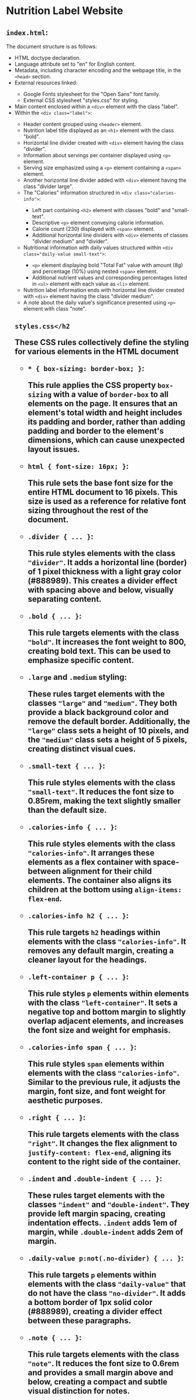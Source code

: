  <h1>Nutrition Label Website</h1>
  
  <h2><code>index.html</code>:</h2>
  <p>The document structure is as follows:</p>
  <ul>
    <li>HTML doctype declaration.</li>
    <li>Language attribute set to "en" for English content.</li>
    <li>Metadata, including character encoding and the webpage title, in the <code>&lt;head&gt;</code> section.</li>
    <li>External resources linked:</li>
    <ul>
      <li>Google Fonts stylesheet for the "Open Sans" font family.</li>
      <li>External CSS stylesheet "styles.css" for styling.</li>
    </ul>
    <li>Main content enclosed within a <code>&lt;div&gt;</code> element with the class "label".</li>
    <li>Within the <code>&lt;div class="label"&gt;</code>:</li>
    <ul>
      <li>Header content grouped using <code>&lt;header&gt;</code> element.</li>
      <li>Nutrition label title displayed as an <code>&lt;h1&gt;</code> element with the class "bold".</li>
      <li>Horizontal line divider created with <code>&lt;div&gt;</code> element having the class "divider".</li>
      <li>Information about servings per container displayed using <code>&lt;p&gt;</code> element.</li>
      <li>Serving size emphasized using a <code>&lt;p&gt;</code> element containing a <code>&lt;span&gt;</code> element.</li>
      <li>Another horizontal line divider added with <code>&lt;div&gt;</code> element having the class "divider large".</li>
      <li>The "Calories" information structured in <code>&lt;div class="calories-info"&gt;</code>:</li>
      <ul>
        <li>Left part containing <code>&lt;h2&gt;</code> element with classes "bold" and "small-text".</li>
        <li>Descriptive <code>&lt;p&gt;</code> element conveying calorie information.</li>
        <li>Calorie count (230) displayed with <code>&lt;span&gt;</code> element.</li>
        <li>Additional horizontal line dividers with <code>&lt;div&gt;</code> elements of classes "divider medium" and "divider".</li>
      </ul>
      <li>Nutritional information with daily values structured within <code>&lt;div class="daily-value small-text"&gt;</code>:</li>
      <ul>
        <li><code>&lt;p&gt;</code> element displaying bold "Total Fat" value with amount (8g) and percentage (10%) using nested <code>&lt;span&gt;</code> element.</li>
        <li>Additional nutrient values and corresponding percentages listed in <code>&lt;ul&gt;</code> element with each value as <code>&lt;li&gt;</code> element.</li>
      </ul>
      <li>Nutrition label information ends with horizontal line divider created with <code>&lt;div&gt;</code> element having the class "divider medium".</li>
      <li>A note about the daily value's significance presented using <code>&lt;p&gt;</code> element with class "note".</li>
    </ul>
   
  <code><h2>styles.css</h2</code>
  
  <p>These CSS rules collectively define the styling for various elements in the HTML document</p>
  <ul>
    <li><code>* { box-sizing: border-box; }</code>:
      <p>This rule applies the CSS property <code>box-sizing</code> with a value of <code>border-box</code> to all elements on the page. It ensures that an element's total width and height includes its padding and border, rather than adding padding and border to the element's dimensions, which can cause unexpected layout issues.</p>
    </li>
    <li><code>html { font-size: 16px; }</code>:
      <p>This rule sets the base font size for the entire HTML document to 16 pixels. This size is used as a reference for relative font sizing throughout the rest of the document.</p>
    </li>
     <li><code>.divider { ... }</code>:
      <p>This rule styles elements with the class <code>"divider"</code>. It adds a horizontal line (border) of 1 pixel thickness with a light gray color (#888989). This creates a divider effect with spacing above and below, visually separating content.</p>
    </li>
    <li><code>.bold { ... }</code>:
      <p>This rule targets elements with the class <code>"bold"</code>. It increases the font weight to 800, creating bold text. This can be used to emphasize specific content.</p>
    </li>
    <li><code>.large</code> and <code>.medium</code> styling:
      <p>These rules target elements with the classes <code>"large"</code> and <code>"medium"</code>. They both provide a black background color and remove the default border. Additionally, the <code>"large"</code> class sets a height of 10 pixels, and the <code>"medium"</code> class sets a height of 5 pixels, creating distinct visual cues.</p>
    </li>
    <li><code>.small-text { ... }</code>:
      <p>This rule styles elements with the class <code>"small-text"</code>. It reduces the font size to 0.85rem, making the text slightly smaller than the default size.</p>
    </li>
    <li><code>.calories-info { ... }</code>:
      <p>This rule styles elements with the class <code>"calories-info"</code>. It arranges these elements as a flex container with space-between alignment for their child elements. The container also aligns its children at the bottom using <code>align-items: flex-end</code>.</p>
    </li>
    <li><code>.calories-info h2 { ... }</code>:
      <p>This rule targets <code>h2</code> headings within elements with the class <code>"calories-info"</code>. It removes any default margin, creating a cleaner layout for the headings.</p>
    </li>
    <li><code>.left-container p { ... }</code>:
      <p>This rule styles <code>p</code> elements within elements with the class <code>"left-container"</code>. It sets a negative top and bottom margin to slightly overlap adjacent elements, and increases the font size and weight for emphasis.</p>
    </li>
    <li><code>.calories-info span { ... }</code>:
      <p>This rule styles <code>span</code> elements within elements with the class <code>"calories-info"</code>. Similar to the previous rule, it adjusts the margin, font size, and font weight for aesthetic purposes.</p>
    </li>
    <li><code>.right { ... }</code>:
      <p>This rule targets elements with the class <code>"right"</code>. It changes the flex alignment to <code>justify-content: flex-end</code>, aligning its content to the right side of the container.</p>
    </li>
    <li><code>.indent</code> and <code>.double-indent { ... }</code>:
      <p>These rules target elements with the classes <code>"indent"</code> and <code>"double-indent"</code>. They provide left margin spacing, creating indentation effects. <code>.indent</code> adds 1em of margin, while <code>.double-indent</code> adds 2em of margin.</p>
    </li>
    <li><code>.daily-value p:not(.no-divider) { ... }</code>:
      <p>This rule targets <code>p</code> elements within elements with the class <code>"daily-value"</code> that do not have the class <code>"no-divider"</code>. It adds a bottom border of 1px solid color (#888989), creating a divider effect between these paragraphs.</p>
    </li>
    <li><code>.note { ... }</code>:
      <p>This rule targets elements with the class <code>"note"</code>. It reduces the font size to 0.6rem and provides a small margin above and below, creating a compact and subtle visual distinction for notes.</p>
    </li>
  </ul>
